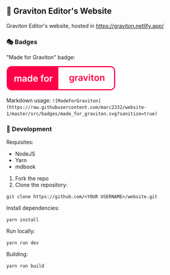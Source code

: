 ## 🎡 Graviton Editor's Website
Graviton Editor's website, hosted in https://graviton.netlify.app/

### 🎭 Badges

"Made for Graviton" badge:

![made_for_graviton](src/badges/made_for_graviton.svg)

Markdown usage:
```![MadeForGraviton](https://raw.githubusercontent.com/marc2332/website-1/master/src/badges/made_for_graviton.svg?sanitize=true)```

### 🥽 Development

Requisites:
- NodeJS
- Yarn
- mdbook

1. Fork the repo
2. Clone the repository:
```
git clone https://github.com/<YOUR USERNAME>/website.git
```

Install dependencies:
```
yarn install
```

Run locally:
```
yarn run dev
```

Building:
```
yarn run build
```
